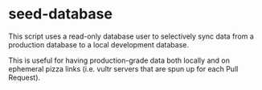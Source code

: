 # seed-database

This script uses a read-only database user to selectively sync data from a production database to a local development database.

This is useful for having production-grade data both locally and on ephemeral pizza links (i.e. vultr servers that are spun up for each Pull Request).
